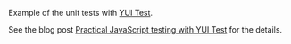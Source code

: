 Example of the unit tests with [YUI Test](http://yuilibrary.com/yui/docs/test/).

See the blog post [Practical JavaScript testing with YUI
Test](http://damien.pobel.fr/post/javascript-unit-test-yui) for the details.
